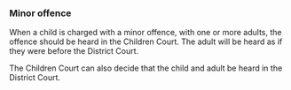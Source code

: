 ###  **Minor offence**

When a child is charged with a minor offence, with one or more adults, the
offence should be heard in the Children Court. The adult will be heard as if
they were before the District Court.

The Children Court can also decide that the child and adult be heard in the
District Court.

